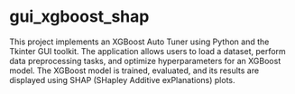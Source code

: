 # gui_xgboost_shap
This project implements an XGBoost Auto Tuner using Python and the Tkinter GUI toolkit. The application allows users to load a dataset, perform data preprocessing tasks, and optimize hyperparameters for an XGBoost model. The XGBoost model is trained, evaluated, and its results are displayed using SHAP (SHapley Additive exPlanations) plots.
